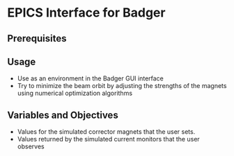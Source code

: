 # EPICS Interface for Badger

## Prerequisites

## Usage

- Use as an environment in the Badger GUI interface
- Try to minimize the beam orbit by adjusting the strengths of the magnets using numerical optimization algorithms

## Variables and Objectives

- Values for the simulated corrector magnets that the user sets.
- Values returned by the simulated current monitors that the user observes
